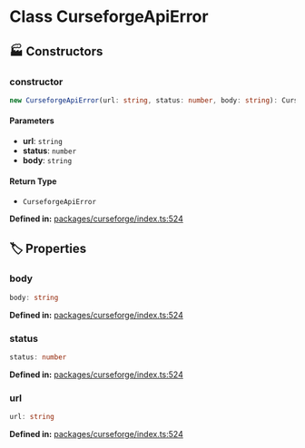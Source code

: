 # Class CurseforgeApiError

## 🏭 Constructors

### constructor

```ts
new CurseforgeApiError(url: string, status: number, body: string): CurseforgeApiError
```
#### Parameters

- **url**: `string`
- **status**: `number`
- **body**: `string`
#### Return Type

- `CurseforgeApiError`

<p style="font-size: 14px; color: var(--vp-c-text-2)">
<strong>Defined in:</strong> <a href="https://github.com/voxelum/minecraft-launcher-core-node/blob/master/packages/curseforge/index.ts#L524" target="_blank" rel="noreferrer">packages/curseforge/index.ts:524</a>
</p>


## 🏷️ Properties

### body <Badge type="tip" text="readonly" />

```ts
body: string
```
<p style="font-size: 14px; color: var(--vp-c-text-2)">
<strong>Defined in:</strong> <a href="https://github.com/voxelum/minecraft-launcher-core-node/blob/master/packages/curseforge/index.ts#L524" target="_blank" rel="noreferrer">packages/curseforge/index.ts:524</a>
</p>


### status <Badge type="tip" text="readonly" />

```ts
status: number
```
<p style="font-size: 14px; color: var(--vp-c-text-2)">
<strong>Defined in:</strong> <a href="https://github.com/voxelum/minecraft-launcher-core-node/blob/master/packages/curseforge/index.ts#L524" target="_blank" rel="noreferrer">packages/curseforge/index.ts:524</a>
</p>


### url <Badge type="tip" text="readonly" />

```ts
url: string
```
<p style="font-size: 14px; color: var(--vp-c-text-2)">
<strong>Defined in:</strong> <a href="https://github.com/voxelum/minecraft-launcher-core-node/blob/master/packages/curseforge/index.ts#L524" target="_blank" rel="noreferrer">packages/curseforge/index.ts:524</a>
</p>


